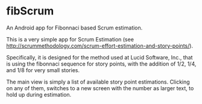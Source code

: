 fibScrum
========

An Android app for Fibonnaci based Scrum estimation.


This is a very simple app for Scrum Estimation (see http://scrummethodology.com/scrum-effort-estimation-and-story-points/).

Specifically, it is designed for the method used at Lucid Software, Inc., that is using the fibonnaci sequence for story points,
with the addition of 1/2, 1/4, and 1/8 for very small stories.

The main view is simply a list of available story point estimations. Clicking on any of them, switches to a new screen with the
number as larger text, to hold up during estimation.
